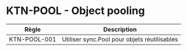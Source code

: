 # KTN-POOL - Object pooling
| Règle | Description |
|-------|-------------|
| KTN-POOL-001 | Utiliser sync.Pool pour objets réutilisables |
